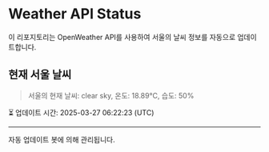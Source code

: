 
# Weather API Status

이 리포지토리는 OpenWeather API를 사용하여 서울의 날씨 정보를 자동으로 업데이트합니다.

## 현재 서울 날씨
> 서울의 현재 날씨: clear sky, 온도: 18.89°C, 습도: 50%

⏳ 업데이트 시간: 2025-03-27 06:22:23 (UTC)

---
자동 업데이트 봇에 의해 관리됩니다.
